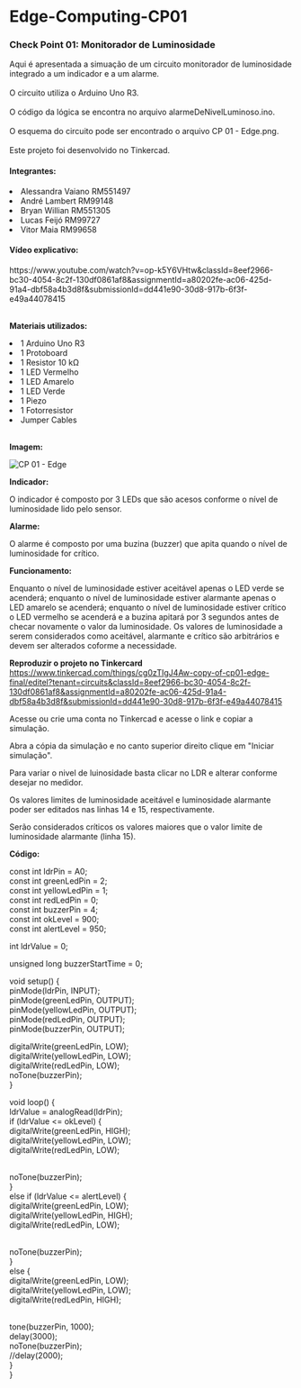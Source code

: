 # Edge-Computing-CP01

<h3>Check Point 01: Monitorador de Luminosidade</h3>

<p>Aqui é apresentada a simuação de um circuito monitorador de luminosidade integrado a um indicador e a um alarme.
<br>
<br>O circuito utiliza o Arduino Uno R3.
<br>
<br>O código da lógica se encontra no arquivo alarmeDeNivelLuminoso.ino.
<br>
<br>O esquema do circuito pode ser encontrado o arquivo CP 01 - Edge.png.
<br>
<br>Este projeto foi desenvolvido no Tinkercad.<p>

<h4>Integrantes:</h4> 

<li>Alessandra Vaiano RM551497</li>  

<li>André Lambert RM99148</li>  

<li>Bryan Willian RM551305</li>

<li>Lucas Feijó RM99727</li>
  
<li>Vitor Maia RM99658</li>

<h4>Vídeo explicativo:</h4>
https://www.youtube.com/watch?v=op-k5Y6VHtw&classId=8eef2966-bc30-4054-8c2f-130df0861af8&assignmentId=a80202fe-ac06-425d-91a4-dbf58a4b3d8f&submissionId=dd441e90-30d8-917b-6f3f-e49a44078415

<br><b>Materiais utilizados:</b>
<li>1 Arduino Uno R3</li>
<li>1 Protoboard</li>
<li>1 Resistor 10 kΩ</li>
<li>1 LED Vermelho</li>
<li>1 LED Amarelo</li>
<li>1 LED Verde</li>
<li>1 Piezo</li>
<li>1 Fotorresistor</li>
<li>Jumper Cables</li>

<br><b>Imagem:</b>

![CP 01 - Edge](https://user-images.githubusercontent.com/126624520/233856907-0710e787-5803-4717-baf5-7c602ec11e2c.png)

<b>Indicador:</b>

O indicador é composto por 3 LEDs que são acesos conforme o nível de luminosidade lido pelo sensor.

<b>Alarme:</b>

O alarme é composto por uma buzina (buzzer) que apita quando o nível de luminosidade for crítico.

<b>Funcionamento:</b>

Enquanto o nível de luminosidade estiver aceitável apenas o LED verde se acenderá; enquanto o nível de luminosidade estiver alarmante apenas o LED amarelo se acenderá; enquanto o nível de luminosidade estiver crítico o LED vermelho se acenderá e a buzina apitará por 3 segundos antes de checar novamente o valor da luminosidade. Os valores de luminosidade a serem considerados como aceitável, alarmante e crítico são arbitrários e devem ser alterados coforme a necessidade.

<b>Reproduzir o projeto no Tinkercard</b>
<br>https://www.tinkercad.com/things/cg0zTIgJ4Aw-copy-of-cp01-edge-final/editel?tenant=circuits&classId=8eef2966-bc30-4054-8c2f-130df0861af8&assignmentId=a80202fe-ac06-425d-91a4-dbf58a4b3d8f&submissionId=dd441e90-30d8-917b-6f3f-e49a44078415</h4> 

Acesse ou crie uma conta no Tinkercad e acesse o link e copiar a simulação.

Abra a cópia da simulação e no canto superior direito clique em "Iniciar simulação".

Para variar o nivel de luinosidade basta clicar no LDR e alterar conforme desejar no medidor.

Os valores limites de luminosidade aceitável e luminosidade alarmante poder ser editados nas linhas 14 e 15, respectivamente.

Serão considerados críticos os valores maiores que o valor limite de luminosidade alarmante (linha 15).

<b>Código:</b>

const int ldrPin = A0;
<br>const int greenLedPin = 2;
<br>const int yellowLedPin = 1;
<br>const int redLedPin = 0;
<br>const int buzzerPin = 4;
<br>
const int okLevel = 900;
<br>const int alertLevel = 950;

int ldrValue = 0;

unsigned long buzzerStartTime = 0;

void setup() {
<br>  pinMode(ldrPin, INPUT);
<br>  pinMode(greenLedPin, OUTPUT);
<br>  pinMode(yellowLedPin, OUTPUT);
<br>  pinMode(redLedPin, OUTPUT);
<br>  pinMode(buzzerPin, OUTPUT);

  digitalWrite(greenLedPin, LOW);
<br>  digitalWrite(yellowLedPin, LOW);
<br>  digitalWrite(redLedPin, LOW);
<br>  noTone(buzzerPin);
<br>}

void loop() {
<br>  ldrValue = analogRead(ldrPin);
<br>  if (ldrValue <= okLevel) {
<br>    digitalWrite(greenLedPin, HIGH);
<br>    digitalWrite(yellowLedPin, LOW);
<br>    digitalWrite(redLedPin, LOW);
  
<br>    noTone(buzzerPin);
<br>  }
<br>  else if (ldrValue <= alertLevel) {
<br>    digitalWrite(greenLedPin, LOW);
<br>    digitalWrite(yellowLedPin, HIGH);
<br>    digitalWrite(redLedPin, LOW);
  
<br>    noTone(buzzerPin);
<br>  }
<br>  else {
<br>    digitalWrite(greenLedPin, LOW);
<br>    digitalWrite(yellowLedPin, LOW);
<br>    digitalWrite(redLedPin, HIGH);
   
<br>    tone(buzzerPin, 1000);
<br>    delay(3000);
<br>    noTone(buzzerPin);
<br>    //delay(2000);
<br>  }
<br>}
